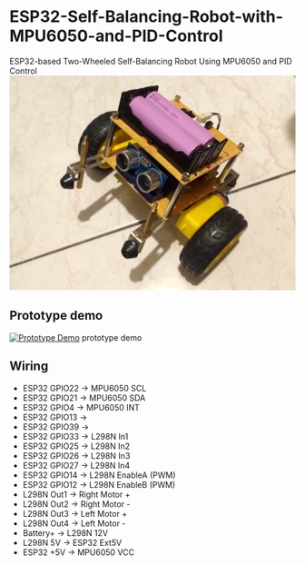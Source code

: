 # ESP32-Self-Balancing-Robot-with-MPU6050-and-PID-Control
ESP32-based Two-Wheeled Self-Balancing Robot Using MPU6050 and PID Control
![picture](picture/P_20230626_181910.jpg)

## Prototype demo
[![Prototype Demo](https://img.youtube.com/vi/JZcUXHHIE04/0.jpg)](https://youtu.be/JZcUXHHIE04)
prototype demo

## Wiring
- ESP32 GPIO22 -> MPU6050 SCL
- ESP32 GPIO21 -> MPU6050 SDA
- ESP32 GPIO4  -> MPU6050 INT
- ESP32 GPIO13 ->
- ESP32 GPIO39 ->
- ESP32 GPIO33 -> L298N In1
- ESP32 GPIO25 -> L298N In2
- ESP32 GPIO26 -> L298N In3
- ESP32 GPIO27 -> L298N In4
- ESP32 GPIO14 -> L298N EnableA (PWM)
- ESP32 GPIO12 -> L298N EnableB (PWM)
- L298N Out1 -> Right Motor +
- L298N Out2 -> Right Motor -
- L298N Out3 -> Left Motor +
- L298N Out4 -> Left Motor -
- Battery+ -> L298N 12V
- L298N 5V -> ESP32 Ext5V
- ESP32 +5V -> MPU6050 VCC
